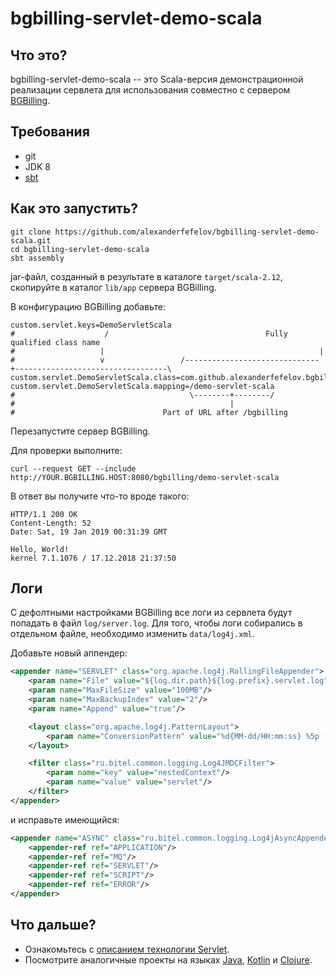 # bgbilling-servlet-demo-scala

## Что это?

bgbilling-servlet-demo-scala -- это Scala-версия демонстрационной реализации сервлета для использования совместно
с сервером [BGBilling](https://bgbilling.ru/). 

## Требования

* git
* JDK 8
* [sbt](https://www.scala-sbt.org/)

## Как это запустить? 

```
git clone https://github.com/alexanderfefelov/bgbilling-servlet-demo-scala.git
cd bgbilling-servlet-demo-scala
sbt assembly
```

jar-файл, созданный в результате в каталоге `target/scala-2.12`, скопируйте в каталог `lib/app` сервера BGBilling.

В конфигурацию BGBilling добавьте:

```
custom.servlet.keys=DemoServletScala
#                    /                                   Fully qualified class name
#                   |                                                |
#                   v                 /------------------------------+----------------------------------\
custom.servlet.DemoServletScala.class=com.github.alexanderfefelov.bgbilling.servlet.demo.DemoServletScala
custom.servlet.DemoServletScala.mapping=/demo-servlet-scala
#                                       \--------+--------/
#                                                |
#                                 Part of URL after /bgbilling
```
Перезапустите сервер BGBilling.

Для проверки выполните:

```
curl --request GET --include http://YOUR.BGBILLING.HOST:8080/bgbilling/demo-servlet-scala
```

В ответ вы получите что-то вроде такого:

```
HTTP/1.1 200 OK
Content-Length: 52
Date: Sat, 19 Jan 2019 00:31:39 GMT

Hello, World!
kernel 7.1.1076 / 17.12.2018 21:37:50
```

## Логи

С дефолтными настройками BGBilling все логи из сервлета будут попадать в файл `log/server.log`.
Для того, чтобы логи собирались в отдельном файле, необходимо изменить `data/log4j.xml`.

Добавьте новый аппендер:

```xml
<appender name="SERVLET" class="org.apache.log4j.RollingFileAppender">
    <param name="File" value="${log.dir.path}${log.prefix}.servlet.log"/>
    <param name="MaxFileSize" value="100MB"/>
    <param name="MaxBackupIndex" value="2"/>
    <param name="Append" value="true"/>

    <layout class="org.apache.log4j.PatternLayout">
        <param name="ConversionPattern" value="%d{MM-dd/HH:mm:ss} %5p [%t] %c{1} - %m%n"/>
    </layout>

    <filter class="ru.bitel.common.logging.Log4JMDCFilter">
        <param name="key" value="nestedContext"/>
        <param name="value" value="servlet"/>
    </filter>
</appender>
```

и исправьте имеющийся:

```xml
<appender name="ASYNC" class="ru.bitel.common.logging.Log4jAsyncAppender">
    <appender-ref ref="APPLICATION"/>
    <appender-ref ref="MQ"/>
    <appender-ref ref="SERVLET"/>
    <appender-ref ref="SCRIPT"/>
    <appender-ref ref="ERROR"/>
</appender>
```

## Что дальше?

* Ознакомьтесь с [описанием технологии Servlet](https://docs.oracle.com/javaee/7/tutorial/servlets.htm).
* Посмотрите аналогичные проекты на языках [Java](https://github.com/alexanderfefelov/bgbilling-servlet-demo), [Kotlin](https://github.com/alexanderfefelov/bgbilling-servlet-demo-kotlin)
  и [Clojure](https://github.com/alexanderfefelov/bgbilling-servlet-demo-clojure).
